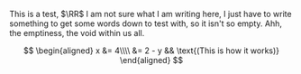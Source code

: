 [ID]:<> (1bdce749-b1f8-469b-82a5-3649f3afd9fb)
[KATEX]:<> (true)


This is a test, $\RR$ I am not sure what I am writing here, I just 
have to write something to get some words down to test with,
so it isn't so empty. Ahh, the emptiness, the void within us all.


$$
\begin{aligned}
    x   &= 4\\\\ 
        &= 2 - y && \text{(This is how it works)} 
\end{aligned}
$$
